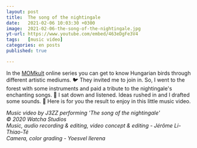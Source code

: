 ```yaml
---
layout: post
title:  The song of the nightingale
date:   2021-02-06 10:03:30 +0300
image:  2021-02-06-the-song-of-the-nightingale.jpg
yt-url: https://www.youtube.com/embed/463eDgFe3V4
tags:   [music video]
categories: en posts
published: true

---
```




In the [MOMkult](https://momkult.hu/) online series you can get to know Hungarian birds through different artistic mediums. 🐦 They invited me to join in. So, I went to the forest with some instruments and paid a tribute to the nightingale's enchanting songs. 🌳 I sat down and listened. Ideas rushed in and I drafted some sounds. 🌳 Here is for you the result to enjoy in this little music video.

*Music video by J3ZZ performing 'The song of the nightingale'*  
*© 2020 Watcha Studios*  
*Music, audio recording & editing, video concept & editing - Jérôme Li-Thiao-Té*  
*Camera, color grading - Yoesvel llerena*  

<!-- ![]({{site.baseurl}}/img/04.jpg) -->
